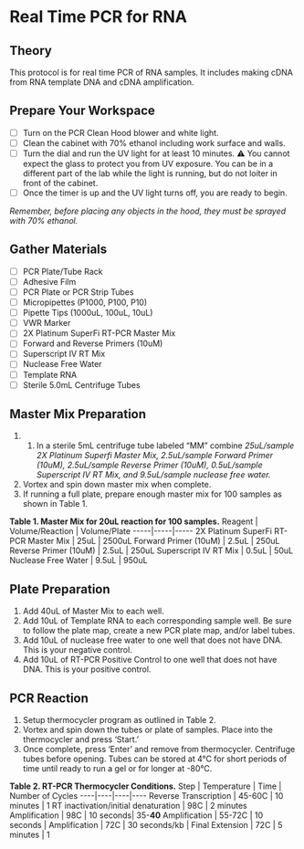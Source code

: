# Real Time PCR for RNA 

## Theory 
This protocol is for real time PCR of RNA samples. It includes making cDNA from RNA template DNA and cDNA amplification. 

## Prepare Your Workspace

- [ ] Turn on the PCR Clean Hood blower and white light. 
- [ ] Clean the cabinet with 70% ethanol including work surface and walls. 
- [ ] Turn the dial and run the UV light for at least 10 minutes. 
⚠️ You cannot expect the glass to protect you from UV exposure. You can be in a different part of the lab while the light is running, but do not loiter in front of the cabinet.
- [ ] Once the timer is up and the UV light turns off, you are ready to begin. 

*Remember, before placing any objects in the hood, they must be sprayed with 70% ethanol.*

## Gather Materials
- [ ] PCR Plate/Tube Rack
- [ ] Adhesive Film
- [ ] PCR Plate or PCR Strip Tubes
- [ ] Micropipettes (P1000, P100, P10)
- [ ] Pipette Tips (1000uL, 100uL, 10uL)
- [ ] VWR Marker
- [ ] 2X Platinum SuperFi RT-PCR Master Mix
- [ ] Forward and Reverse Primers (10uM)
- [ ] Superscript IV RT Mix
- [ ] Nuclease Free Water
- [ ] Template RNA
- [ ] Sterile 5.0mL Centrifuge Tubes

## Master Mix Preparation

1. 1.	In a sterile 5mL centrifuge tube labeled “MM” combine *25uL/sample 2X Platinum Superfi Master Mix, 2.5uL/sample Forward Primer (10uM), 2.5uL/sample Reverse Primer (10uM), 0.5uL/sample Superscript IV RT Mix, and 9.5uL/sample nuclease free water.* 
2.	Vortex and spin down master mix when complete. 
3.	If running a full plate, prepare enough master mix for 100 samples as shown in Table 1. 

**Table 1. Master Mix for 20uL reaction for 100 samples.**
Reagent | Volume/Reaction | Volume/Plate
-----|-----|-----
2X Platinum SuperFi RT-PCR Master Mix | 25uL | 2500uL
Forward Primer (10uM) | 2.5uL | 250uL
Reverse Primer (10uM) | 2.5uL | 250uL
Superscript IV RT Mix | 0.5uL | 50uL
Nuclease Free Water | 9.5uL | 950uL

## Plate Preparation

1.	Add 40uL of Master Mix to each well. 
2.	Add 10uL of Template RNA to each corresponding sample well. Be sure to follow the plate map, create a new PCR plate map, and/or label tubes. 
3.	Add 10uL of nuclease free water to one well that does not have DNA. This is your negative control. 
4.	Add 10uL of RT-PCR Positive Control to one well that does not have DNA. This is your positive control. 

## PCR Reaction

1. Setup thermocycler program as outlined in Table 2. 
2. Vortex and spin down the tubes or plate of samples. Place into the thermocycler and press ‘Start.’
3. Once complete, press ‘Enter’ and remove from thermocycler. Centrifuge tubes before opening. Tubes can be stored at 4°C for short periods of time until ready to run a gel or for longer at -80°C. 

**Table 2. RT-PCR Thermocycler Conditions.**
Step | Temperature | Time | Number of Cycles
----|----|----|----
Reverse Transcription	| 45-60C | 10 minutes | 1
RT inactivation/initial denaturation | 98C | 2 minutes	
Amplification | 98C | 10 seconds| 35-**40**
Amplification | 55-72C | 10 seconds | 
Amplification | 72C | 30 seconds/kb | 
Final Extension | 72C | 5 minutes | 1




